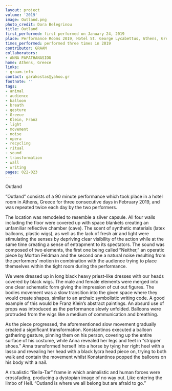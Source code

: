 ```yaml
---
layout: project
volume: '2019'
image: Outland.png
photo_credit: Dora Belegrinou
title: Outland
first_performed: first performed on January 24, 2019
place: Performance Rooms 2019, Hotel St. George Lycabettus, Athens, Greece
times_performed: performed three times in 2019
contributor: GRAAM
collaborators:
- ANNA PAPATHANASIOU
home: Athens, Greece
links:
- graam.info
contact: garakostas@yahoo.gr
footnote: ''
tags:
- animal
- audience
- balloon
- breath
- gesture
- Greece
- Klein, Franz
- light
- movement
- noise
- opera
- recycling
- ritual
- sound
- transformation
- wall
- writing
pages: 022-023
---
```


Outland

“Outland” consists of a 90 minute performance which took place in a hotel room in Athens, Greece for three consecutive days in February 2019, and was repeated twice each day by the two performers.

The location was remodeled to resemble a silver capsule. All four walls including the floor were covered up with space blankets creating an unfamiliar reflective chamber (cave). The scent of synthetic materials (latex balloons, plastic wigs), as well as the lack of fresh air and light were stimulating the senses by depriving clear visibility of the action while at the same time creating a sense of entrapment to its spectators. The sound was composed of two elements, the first one being called “Neither,” an operatic piece by Morton Feldman and the second one a natural noise resulting from the performers’ motion in combination with the audience trying to place themselves within the tight room during the performance.

We were dressed up in long black heavy priest-like dresses with our heads covered by black wigs. The male and female elements were merged into one clear schematic form giving the impression of cut out figures. The bodies movement was a slow transition into the given space where they would create shapes, similar to an archaic symbolistic writing code. A good example of this would be Franz Klein’s abstract paintings. An absurd use of props was introduced as the performance slowly unfolded. Balloons were protruded from the wigs like a medium of communication and breathing.

As the piece progressed, the aforementioned slow movement gradually created a significant transformation. Konstantinos executed a balloon gathering gesture, pinning them on his person, covering up the entire surface of his costume, while Anna revealed her legs and feet in “stripper shoes.” Anna transformed herself into a horse by tying her right heel with a lasso and revealing her head with a black lycra head piece on, trying to both walk and contain the movement whilst Konstantinos popped the balloons on his body with a nail.

A ritualistic “Bella-Tar” frame in which animalistic and human forces were crossfading, producing a dystopian image of no way out. Like entering the limbo of Hell. “Outland is where we all belong but are afraid to go.”
